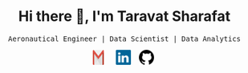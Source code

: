 <h1 align='center'> Hi there 👋, I'm Taravat Sharafat </h1>

<p align='center'> <samp>Aeronautical Engineer | Data Scientist | Data Analytics </samp></p>
<p align='center'>
  &nbsp;
  <a href="mailto:taravatsharafat97@gmail.com"><img height="30px" width="30px" src="https://raw.githubusercontent.com/compmonk/compmonk/master/assets/icons/gmail-icon-2.svg"/></a>
  &nbsp; &nbsp;
  <a href="https://www.linkedin.com/in/taravats/" target="_blank"><img height="30px" width="30px"
                                                                       src="https://raw.githubusercontent.com/compmonk/compmonk/master/assets/icons/linkedin-icon-2.svg"/></a>
  &nbsp;&nbsp;
  <a href="https://github.com/Taravatsh" target="_blank"><img height="30px" width="30px"
                                                             src="https://raw.githubusercontent.com/compmonk/compmonk/master/assets/icons/github-1.svg"/></a>
  &nbsp; &nbsp;
</p>
